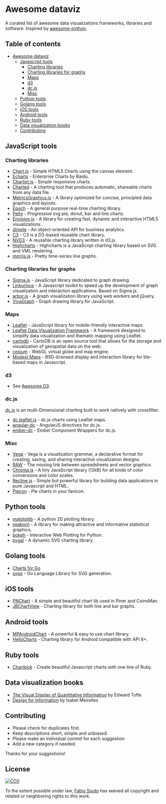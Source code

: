 # Awesome dataviz

A curated list of awesome data visualizations frameworks, libraries and software. Inspired by [awesome-python](https://github.com/vinta/awesome-python).


## Table of contents
- [Awesome dataviz](#awesome-dataviz)
	- [Javascript tools](#javascript-tools)
		- [Charting libraries](#charting-libraries)
		- [Charting libraries for graphs](#charting-libraries-for-graphs)
		- [Maps](#maps)
		- [d3](#d3)
		- [dc.js](#dcjs)
		- [Misc](#Misc)
	- [Python tools](#python-tools)
	- [Golang tools](#golang-tools)
	- [iOS tools](#ios-tools)
	- [Android tools](#android-tools)
	- [Ruby tools](#ruby-tools)
	- [Data visualization books](#data-visualization-books)
	- [Contributing](#contributing)

## JavaScript tools

### Charting libraries

- [Chart.js](http://www.chartjs.org/) - Simple HTML5 Charts using the canvas element.
- [Echarts](http://echarts.baidu.com/index-en.html) - Enterprise Charts by Baidu.
- [Chartist.js](http://gionkunz.github.io/chartist-js/) - Simple responsive charts.
- [Charted](https://github.com/mikesall/charted) - A charting tool that produces automatic, shareable charts from any data file.
- [MetricsGraphics.js](http://metricsgraphicsjs.org/) - A library optimized for concise, principled data graphics and layouts.
- [Epoch](http://fastly.github.io/epoch/) - A general purpose real-time charting library.
- [Peity](https://github.com/benpickles/peity) - Progressive svg pie, donut, bar and line charts.
- [Envision.js](http://www.humblesoftware.com/envision) - A library for creating fast, dynamic and interactive HTML5 visualizations.
- [dimple](http://dimplejs.org/) - An object-oriented API for business analytics.
- [C3](http://c3js.org/) - C3 is a D3-based reusable chart library.
- [NVD3](https://github.com/novus/nvd3) - A reusable charting library written in d3.js.
- [Highcharts](https://github.com/highslide-software/highcharts.com) - Highcharts is a JavaScript charting library based on SVG and VML rendering.
- [morris.js](http://morrisjs.github.io/morris.js/) - Pretty time-series line graphs.


### Charting libraries for graphs
- [Sigma.js](http://sigmajs.org/) - JavaScript library dedicated to graph drawing.
- [Linkurious](https://github.com/Linkurious/linkurious.js/) - A Javascript toolkit to speed up the development of graph visualization and interaction applications. Based on Sigma.js.
- [arbor.js](http://arborjs.org/) - A graph visualization library using web workers  and jQuery.
- [VivaGraph](https://github.com/anvaka/VivaGraphJS) - Graph drawing library for JavaScript.

### Maps

- [Leaflet](http://leafletjs.com) - JavaScript library for mobile-friendly interactive maps. 
- [Leaflet Data Visualization Framework](https://github.com/humangeo/leaflet-dvf)  - A framework designed to simplify data visualization and thematic mapping using Leaflet.
- [cartodb](https://github.com/CartoDB/cartodb) - CartoDB is an open source tool that allows for the storage and visualization of geospatial data on the web.
- [cesium](https://github.com/AnalyticalGraphicsInc/cesium) - WebGL virtual globe and map engine.
- [Modest Maps](http://modestmaps.com/) - BSD-licensed display and interaction library for tile-based maps in Javascript.

### d3
- See [Awesome D3](https://github.com/wbkd/awesome-d3).

### dc.js
[dc.js](https://github.com/dc-js/dc.js) is an multi-Dimensional charting built to work natively with crossfilter.

- [dc.leaflet.js](https://github.com/yurukov/dc.leaflet.js) - dc.js charts using Leaflet maps.
- [angular-dc](https://github.com/TomNeyland/angular-dc) - AngularJS directives for dc.js.
- [ember-dc](https://github.com/andrewreedy/ember-dc) - Ember Component Wrappers for dc.js.


### Misc
- [Vega](http://vega.github.io/vega/) - Vega is a visualization grammar, a declarative format for creating, saving, and sharing interactive visualization designs.
- [RAW](http://raw.densitydesign.org/) - The missing link between spreadsheets and vector graphics.
- [Chroma.js](http://gka.github.io/chroma.js/) - A tiny JavaScript library (12kB) for all kinds of color conversions and color scales.
- [Recline.js](http://okfnlabs.org/recline/) - Simple but powerful library for building data applications in pure Javascript and HTML.
- [Piecon](https://github.com/lipka/piecon) - Pie charts in your favicon.


## Python tools
- [matplotlib](http://matplotlib.org/) - A python 2D plotting library.
- [seaborn](http://stanford.edu/~mwaskom/software/seaborn/) - A library for making attractive and informative statistical graphics.
- [bokeh](http://bokeh.pydata.org/) - Interactive Web Plotting for Python.
- [pygal](http://pygal.org/) - A dynamic SVG charting library.


## Golang tools
- [Charts for Go](https://github.com/vdobler/chart)
- [svgo](https://github.com/ajstarks/svgo) - Go Language Library for SVG generation.

## iOS tools
- [PNChart](https://github.com/kevinzhow/PNChart) - A simple and beautiful chart lib used in Piner and CoinsMan.
- [JBChartView](https://github.com/Jawbone/JBChartView) - Charting library for both line and bar graphs.

## Android tools
- [MPAndroidChart](https://github.com/PhilJay/MPAndroidChart) - A powerful & easy to use chart library.
- [HelloCharts](https://github.com/lecho/hellocharts-android) - Charting library for Android compatible with API 8+.

## Ruby tools
- [Chartkick](https://github.com/ankane/chartkick) - Create beautiful Javascript charts with one line of Ruby.


## Data visualization books
- [The Visual Display of Quantitative Information](http://www.amazon.com/The-Visual-Display-Quantitative-Information/dp/0961392142) by Edward Tufte
- [Design for Information](http://www.amazon.es/Design-Information-Introduction-Histories-Visualizations/dp/1592538061) by Isabel Meirelles

## Contributing

- Please check for duplicates first.
- Keep descriptions short, simple and unbiased.
- Please make an individual commit for each suggestion
- Add a new category if needed.

Thanks for your suggestions!

## License

[![CC0](http://i.creativecommons.org/p/zero/1.0/88x31.png)](http://creativecommons.org/publicdomain/zero/1.0/)

To the extent possible under law, [Fabio Souto](http://fabiosouto.me/) has waived all copyright and related or neighboring rights to this work.
